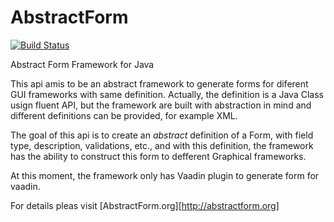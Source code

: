 AbstractForm
============
[![Build Status](https://travis-ci.org/frincon/abstractform.png?branch=master)](https://travis-ci.org/frincon/abstractform)

Abstract Form Framework for Java

This api amis to be an abstract framework to generate forms for diferent GUI frameworks with same definition. Actually, the definition is a Java Class usign fluent API, but the framework are built with abstraction in mind and different definitions can be provided, for example XML.

The goal of this api is to create an *abstract* definition of a Form, with field type, description, validations, etc., and with this definition, the framework has the ability to construct this form to defferent Graphical frameworks.

At this moment, the framework only has Vaadin plugin to generate form for vaadin.

For details pleas visit [AbstractForm.org][http://abstractform.org]